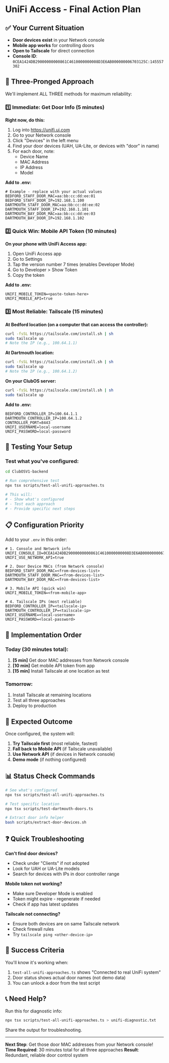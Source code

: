 # UniFi Access - Final Action Plan

## ✅ Your Current Situation
- **Door devices exist** in your Network console
- **Mobile app works** for controlling doors
- **Open to Tailscale** for direct connection
- **Console ID**: `0CEA1424DB29000000000861C4610000000008D3E6AB000000006703125C:145557302`

## 🎯 Three-Pronged Approach

We'll implement ALL THREE methods for maximum reliability:

### 1️⃣ Immediate: Get Door Info (5 minutes)

**Right now, do this:**

1. Log into https://unifi.ui.com
2. Go to your Network console
3. Click "Devices" in the left menu
4. Find your door devices (UAH, UA-Lite, or devices with "door" in name)
5. For each door, note:
   - Device Name
   - MAC Address
   - IP Address
   - Model

**Add to .env:**
```env
# Example - replace with your actual values
BEDFORD_STAFF_DOOR_MAC=aa:bb:cc:dd:ee:01
BEDFORD_STAFF_DOOR_IP=192.168.1.100
DARTMOUTH_STAFF_DOOR_MAC=aa:bb:cc:dd:ee:02
DARTMOUTH_STAFF_DOOR_IP=192.168.1.101
DARTMOUTH_BAY_DOOR_MAC=aa:bb:cc:dd:ee:03
DARTMOUTH_BAY_DOOR_IP=192.168.1.102
```

### 2️⃣ Quick Win: Mobile API Token (10 minutes)

**On your phone with UniFi Access app:**

1. Open UniFi Access app
2. Go to Settings
3. Tap the version number 7 times (enables Developer Mode)
4. Go to Developer > Show Token
5. Copy the token

**Add to .env:**
```env
UNIFI_MOBILE_TOKEN=<paste-token-here>
UNIFI_MOBILE_API=true
```

### 3️⃣ Most Reliable: Tailscale (15 minutes)

**At Bedford location (on a computer that can access the controller):**
```bash
curl -fsSL https://tailscale.com/install.sh | sh
sudo tailscale up
# Note the IP (e.g., 100.64.1.1)
```

**At Dartmouth location:**
```bash
curl -fsSL https://tailscale.com/install.sh | sh
sudo tailscale up
# Note the IP (e.g., 100.64.1.2)
```

**On your ClubOS server:**
```bash
curl -fsSL https://tailscale.com/install.sh | sh
sudo tailscale up
```

**Add to .env:**
```env
BEDFORD_CONTROLLER_IP=100.64.1.1
DARTMOUTH_CONTROLLER_IP=100.64.1.2
CONTROLLER_PORT=8443
UNIFI_USERNAME=local-username
UNIFI_PASSWORD=local-password
```

## 🧪 Testing Your Setup

### Test what you've configured:
```bash
cd ClubOSV1-backend

# Run comprehensive test
npx tsx scripts/test-all-unifi-approaches.ts

# This will:
# - Show what's configured
# - Test each approach
# - Provide specific next steps
```

## 📋 Configuration Priority

Add to your `.env` in this order:

```env
# 1. Console and Network info
UNIFI_CONSOLE_ID=0CEA1424DB29000000000861C4610000000008D3E6AB000000006703125C:145557302
UNIFI_USE_NETWORK_API=true

# 2. Door Device MACs (from Network console)
BEDFORD_STAFF_DOOR_MAC=<from-devices-list>
DARTMOUTH_STAFF_DOOR_MAC=<from-devices-list>
DARTMOUTH_BAY_DOOR_MAC=<from-devices-list>

# 3. Mobile API (quick win)
UNIFI_MOBILE_TOKEN=<from-mobile-app>

# 4. Tailscale IPs (most reliable)
BEDFORD_CONTROLLER_IP=<tailscale-ip>
DARTMOUTH_CONTROLLER_IP=<tailscale-ip>
UNIFI_USERNAME=<local-username>
UNIFI_PASSWORD=<local-password>
```

## 🚀 Implementation Order

### Today (30 minutes total):
1. **[5 min]** Get door MAC addresses from Network console
2. **[10 min]** Get mobile API token from app
3. **[15 min]** Install Tailscale at one location as test

### Tomorrow:
1. Install Tailscale at remaining locations
2. Test all three approaches
3. Deploy to production

## 🎯 Expected Outcome

Once configured, the system will:
1. **Try Tailscale first** (most reliable, fastest)
2. **Fall back to Mobile API** (if Tailscale unavailable)
3. **Use Network API** (if devices in Network console)
4. **Demo mode** (if nothing configured)

## 📊 Status Check Commands

```bash
# See what's configured
npx tsx scripts/test-all-unifi-approaches.ts

# Test specific location
npx tsx scripts/test-dartmouth-doors.ts

# Extract door info helper
bash scripts/extract-door-devices.sh
```

## ❓ Quick Troubleshooting

**Can't find door devices?**
- Check under "Clients" if not adopted
- Look for UAH or UA-Lite models
- Search for devices with IPs in door controller range

**Mobile token not working?**
- Make sure Developer Mode is enabled
- Token might expire - regenerate if needed
- Check if app has latest updates

**Tailscale not connecting?**
- Ensure both devices are on same Tailscale network
- Check firewall rules
- Try `tailscale ping <other-device-ip>`

## 🎉 Success Criteria

You'll know it's working when:
1. `test-all-unifi-approaches.ts` shows "Connected to real UniFi system"
2. Door status shows actual door names (not demo data)
3. You can unlock a door from the test script

## 📞 Need Help?

Run this for diagnostic info:
```bash
npx tsx scripts/test-all-unifi-approaches.ts > unifi-diagnostic.txt
```

Share the output for troubleshooting.

---

**Next Step**: Get those door MAC addresses from your Network console!
**Time Required**: 30 minutes total for all three approaches
**Result**: Redundant, reliable door control system